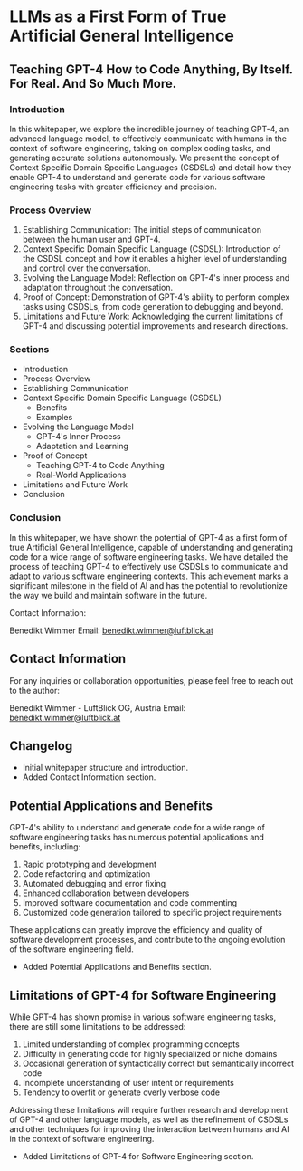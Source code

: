 # LLMs as a First Form of True Artificial General Intelligence

## Teaching GPT-4 How to Code Anything, By Itself. For Real. And So Much More.

### Introduction

In this whitepaper, we explore the incredible journey of teaching GPT-4, an advanced language model, to effectively communicate with humans in the context of software engineering, taking on complex coding tasks, and generating accurate solutions autonomously. We present the concept of Context Specific Domain Specific Languages (CSDSLs) and detail how they enable GPT-4 to understand and generate code for various software engineering tasks with greater efficiency and precision.

### Process Overview

1. Establishing Communication: The initial steps of communication between the human user and GPT-4.
2. Context Specific Domain Specific Language (CSDSL): Introduction of the CSDSL concept and how it enables a higher level of understanding and control over the conversation.
3. Evolving the Language Model: Reflection on GPT-4's inner process and adaptation throughout the conversation.
4. Proof of Concept: Demonstration of GPT-4's ability to perform complex tasks using CSDSLs, from code generation to debugging and beyond.
5. Limitations and Future Work: Acknowledging the current limitations of GPT-4 and discussing potential improvements and research directions.

### Sections

- Introduction
- Process Overview
- Establishing Communication
- Context Specific Domain Specific Language (CSDSL)
  - Benefits
  - Examples
- Evolving the Language Model
  - GPT-4's Inner Process
  - Adaptation and Learning
- Proof of Concept
  - Teaching GPT-4 to Code Anything
  - Real-World Applications
- Limitations and Future Work
- Conclusion

### Conclusion

In this whitepaper, we have shown the potential of GPT-4 as a first form of true Artificial General Intelligence, capable of understanding and generating code for a wide range of software engineering tasks. We have detailed the process of teaching GPT-4 to effectively use CSDSLs to communicate and adapt to various software engineering contexts. This achievement marks a significant milestone in the field of AI and has the potential to revolutionize the way we build and maintain software in the future.

Contact Information:

Benedikt Wimmer
Email: benedikt.wimmer@luftblick.at


## Contact Information

For any inquiries or collaboration opportunities, please feel free to reach out to the author:

Benedikt Wimmer - LuftBlick OG, Austria
Email: benedikt.wimmer@luftblick.at


## Changelog

- Initial whitepaper structure and introduction.
- Added Contact Information section.

## Potential Applications and Benefits

GPT-4's ability to understand and generate code for a wide range of software engineering tasks has numerous potential applications and benefits, including:

1. Rapid prototyping and development
2. Code refactoring and optimization
3. Automated debugging and error fixing
4. Enhanced collaboration between developers
5. Improved software documentation and code commenting
6. Customized code generation tailored to specific project requirements

These applications can greatly improve the efficiency and quality of software development processes, and contribute to the ongoing evolution of the software engineering field.
- Added Potential Applications and Benefits section.

## Limitations of GPT-4 for Software Engineering

While GPT-4 has shown promise in various software engineering tasks, there are still some limitations to be addressed:

1. Limited understanding of complex programming concepts
2. Difficulty in generating code for highly specialized or niche domains
3. Occasional generation of syntactically correct but semantically incorrect code
4. Incomplete understanding of user intent or requirements
5. Tendency to overfit or generate overly verbose code

Addressing these limitations will require further research and development of GPT-4 and other language models, as well as the refinement of CSDSLs and other techniques for improving the interaction between humans and AI in the context of software engineering.
- Added Limitations of GPT-4 for Software Engineering section.
